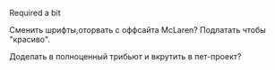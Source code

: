 Required a bit

Сменить шрифты,оторвать с оффсайта McLaren?
Подлатать чтобы "красиво".

Доделать в полноценный трибьют и вкрутить в пет-проект?